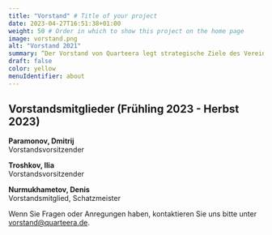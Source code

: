 ```yaml
---
title: "Vorstand" # Title of your project
date: 2023-04-27T16:51:38+01:00
weight: 50 # Order in which to show this project on the home page
image: vorstand.png
alt: "Vorstand 2021"
summary: “Der Vorstand von Quarteera legt strategische Ziele des Vereines fest, entscheidet über die Prioritäten sowie über die Personalfragen.”
draft: false
color: yellow
menuIdentifier: about
---
```

## Vorstandsmitglieder (Frühling 2023 - Herbst 2023)

**Paramonov, Dmitrij**\
Vorstandsvorsitzender

**Troshkov, Ilia**\
Vorstandsvorsitzender

**Nurmukhametov, Denis**\
Vorstandsmitglied, Schatzmeister

Wenn Sie Fragen oder Anregungen haben, kontaktieren Sie uns bitte unter [vorstand@quarteera.de](mailto:vorstand@quarteera.de). 
